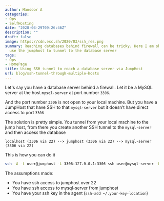 ```yaml
---
author: Mansoor A
categories:
- Ops
- SelfHosting
date: "2020-03-29T09:26:46Z"
description: ""
draft: false
image: https://cdn.esc.sh/2020/03/ssh_res.png
summary: Reaching databases behind firewall can be tricky. Here I am showing how to
  use the jumphost to tunnel to the database server
tags:
- Ops
- HomePage
title: Using SSH tunnel to reach a database server via JumpHost
url: blog/ssh-tunnel-through-multiple-hosts
---
```



Let's say you have a database server behind a firewall. Let it be a MySQL server at the host `mysql-server` at port number `3306`.

And the port number `3306` is not open to your local machine. But you have a JumpHost that have SSH to that `mysql-server` but it doesn't have direct access to port `3306`

The solution is pretty simple. You tunnel from your local machine to the jump host, from there you create another SSH tunnel to the `mysql-server` and then access the database

```
localhost (3306 via 22) --> jumphost (3306 via 22) --> mysql-server (3306 via 22)
```

This is how you can do it

```bash
ssh -A -t user@jumphost -L 3306:127.0.0.1:3306 ssh user@mysql-server -L 3306:127.0.0.1:3306 -N
```

The assumptions made:

* You have ssh access to jumphost over 22
* You have ssh access to mysql-server from jumphost
* You have your ssh key in the agent (`ssh-add ~/.your-key-location`)

